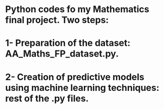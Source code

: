 # Python codes fo my Mathematics final project. Two steps:
# 1- Preparation of the dataset: AA_Maths_FP_dataset.py.
# 2- Creation of predictive models using machine learning techniques: rest of the .py files.

